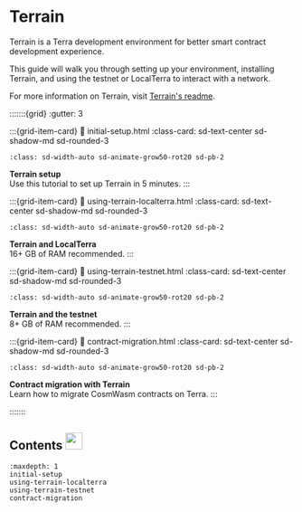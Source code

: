 # Terrain

Terrain is a Terra development environment for better smart contract development experience.

This guide will walk you through setting up your environment, installing Terrain, and using the testnet or LocalTerra to interact with a network.

For more information on Terrain, visit [Terrain's readme](https://github.com/iboss-ptk/terrain#readme).

:::::::{grid}
:gutter: 3

:::{grid-item-card}
:link: initial-setup.html
:class-card: sd-text-center sd-shadow-md sd-rounded-3
```{image} /img/terrain.png
:class: sd-width-auto sd-animate-grow50-rot20 sd-pb-2
```
**Terrain setup**  
Use this tutorial to set up Terrain in 5 minutes.
:::

:::{grid-item-card}
:link: using-terrain-localterra.html
:class-card: sd-text-center sd-shadow-md sd-rounded-3
```{image} /img/LocalTerra.svg
:class: sd-width-auto sd-animate-grow50-rot20 sd-pb-2
```
**Terrain and LocalTerra**  
16+ GB of RAM recommended.
:::

:::{grid-item-card}
:link: using-terrain-testnet.html
:class-card: sd-text-center sd-shadow-md sd-rounded-3
```{image} /img/icon_node.svg
:class: sd-width-auto sd-animate-grow50-rot20 sd-pb-2
```
**Terrain and the testnet**  
8+ GB of RAM recommended. 
:::

:::{grid-item-card}
:link: contract-migration.html
:class-card: sd-text-center sd-shadow-md sd-rounded-3
```{image} /img/icon_smartcontract.svg
:class: sd-width-auto sd-animate-grow50-rot20 sd-pb-2
```
**Contract migration with Terrain**  
Learn how to migrate CosmWasm contracts on Terra. 
:::

:::::::

## Contents <img src="/img/Glossary.svg" height="30px">

```{toctree}
:maxdepth: 1
initial-setup
using-terrain-localterra
using-terrain-testnet
contract-migration

```

